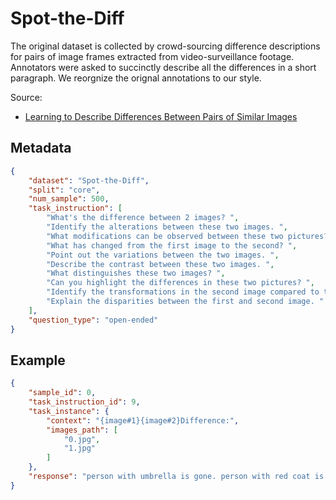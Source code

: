 # Spot-the-Diff
The original dataset is collected by crowd-sourcing difference descriptions for pairs of image frames extracted from video-surveillance footage. Annotators were asked to succinctly describe all the differences in a short paragraph. We reorgnize the orignal annotations to our style.

Source: 
- [Learning to Describe Differences Between Pairs of Similar Images](https://arxiv.org/abs/1808.10584)
## Metadata

```json
{
    "dataset": "Spot-the-Diff",
    "split": "core",
    "num_sample": 500,
    "task_instruction": [
        "What's the difference between 2 images? ",
        "Identify the alterations between these two images. ",
        "What modifications can be observed between these two pictures? ",
        "What has changed from the first image to the second? ",
        "Point out the variations between the two images. ",
        "Describe the contrast between these two images. ",
        "What distinguishes these two images? ",
        "Can you highlight the differences in these two pictures? ",
        "Identify the transformations in the second image compared to the first. ",
        "Explain the disparities between the first and second image. "
    ],
    "question_type": "open-ended"
}
```

## Example

```json
{
    "sample_id": 0,
    "task_instruction_id": 9,
    "task_instance": {
        "context": "{image#1}{image#2}Difference:",
        "images_path": [
            "0.jpg",
            "1.jpg"
        ]
    },
    "response": "person with umbrella is gone. person with red coat is moved. car up at top to left is now missing"
}
```
